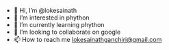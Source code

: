 - 👋 Hi, I’m @lokesainath
- 👀 I’m interested in phython
- 🌱 I’m currently learning phython
- 💞️ I’m looking to collaborate on google
- 📫 How to reach me lokesainathganchiri@gmail.com

<!---
lokesainath/lokesainath is a ✨ special ✨ repository because its `README.md` (this file) appears on your GitHub profile.
You can click the Preview link to take a look at your changes.
--->
